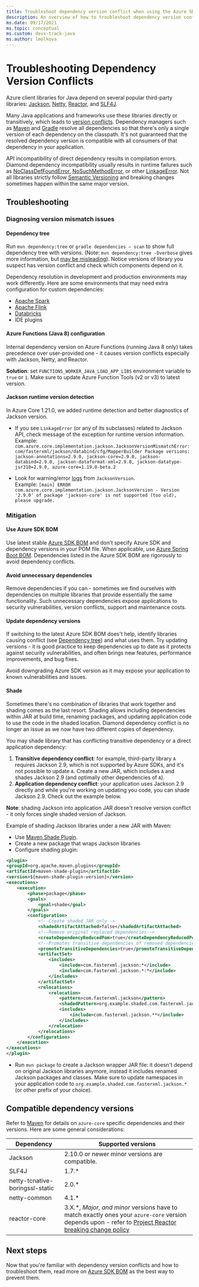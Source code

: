 ```yaml
---
title: Troubleshoot dependency version conflict when using the Azure SDK for Java
description: An overview of how to troubleshoot dependency version conflicts related to using the Azure SDK for Java
ms.date: 09/17/2021
ms.topic: conceptual
ms.custom: devx-track-java
ms.author: lmolkova
---
```


# Troubleshooting Dependency Version Conflicts

Azure client libraries for Java depend on several popular third-party libraries: [Jackson](https://github.com/FasterXML/jackson), [Netty](https://netty.io/), [Reactor](https://projectreactor.io/), and [SLF4J](http://www.slf4j.org/).

Many Java applications and frameworks use these libraries directly or transitively, which leads to [version conflicts](https://en.wikipedia.org/wiki/Dependency_hell). Dependency managers such as [Maven](https://maven.apache.org/guides/introduction/introduction-to-dependency-mechanism.html) and [Gradle](https://docs.gradle.org/current/userguide/dependency_resolution.html) resolve all dependencies so that there's only a single version of each dependency on the classpath. It's not guaranteed that the resolved dependency version is compatible with all consumers of that dependency in your application.

API incompatibility of direct dependency results in compilation errors. Diamond dependency incompatibility usually results in runtime failures such as [NoClassDefFoundError](https://docs.oracle.com/javase/8/docs/api/java/lang/NoClassDefFoundError.html), [NoSuchMethodError](https://docs.oracle.com/javase/8/docs/api/java/lang/NoSuchMethodError.html), or other [LinkageError](https://docs.oracle.com/javase/8/docs/api/java/lang/LinkageError.html). Not all libraries strictly follow [Semantic Versioning](https://semver.org/) and breaking changes sometimes happen within the same major version.

## Troubleshooting

### Diagnosing version mismatch issues

#### Dependency tree

Run `mvn dependency:tree` or `gradle dependencies — scan` to show full dependency tree with versions. (Note: `mvn dependency:tree -Dverbose` gives more information, but [may be misleading](https://maven.apache.org/shared/maven-dependency-tree/)). Notice versions of library you suspect has version conflict and check which components depend on it.

Dependency resolution in development and production environments may work differently. Here are some environments that may need extra configuration for custom dependencies:

- [Apache Spark](https://spark.apache.org/docs/latest/submitting-applications.html#bundling-your-applications-dependencies)
- [Apache Flink](https://ci.apache.org/projects/flink/flink-docs-release-1.13/docs/dev/datastream/project-configuration/)
- [Databricks](https://kb.databricks.com/libraries/maven-library-version-mgmt.html)
- IDE plugins

#### Azure Functions (Java 8) configuration

Internal dependency version on Azure Functions (running Java 8 only) takes precedence over user-provided one - it causes version conflicts especially with Jackson, Netty, and Reactor.

**Solution**: set `FUNCTIONS_WORKER_JAVA_LOAD_APP_LIBS` environment variable to `true` or `1`. Make sure to update Azure Function Tools (v2 or v3) to latest version.

#### Jackson runtime version detection

In Azure Core 1.21.0, we added runtime detection and better diagnostics of Jackson version.

- If you see `LinkageError` (or any of its subclasses) related to Jackson API, check message of the exception for runtime version information.</br>Example: `com.azure.core.implementation.jackson.JacksonVersionMismatchError: com/fasterxml/jackson/databind/cfg/MapperBuilder Package versions: jackson-annotations=2.9.0, jackson-core=2.9.0, jackson-databind=2.9.0, jackson-dataformat-xml=2.9.0, jackson-datatype-jsr310=2.9.0, azure-core=1.19.0-beta.2`

- Look for warning/error [logs](https://docs.microsoft.com/azure/developer/java/sdk/logging-overview) from `JacksonVersion`.</br>Example: `[main] ERROR com.azure.core.implementation.jackson.JacksonVersion - Version '2.9.0' of package 'jackson-core' is not supported (too old), please upgrade.`

### Mitigation

#### Use Azure SDK BOM

Use latest stable [Azure SDK BOM](https://search.maven.org/artifact/com.azure/azure-sdk-bom) and don't specify Azure SDK and dependency versions in your POM file. When applicable, use [Azure Spring Boot BOM](https://search.maven.org/artifact/com.azure.spring/azure-spring-boot-bom/).
Dependencies listed in the Azure SDK BOM are rigorously to avoid dependency conflicts.

#### Avoid unnecessary dependencies

Remove dependencies if you can - sometimes we find ourselves with dependencies on multiple libraries that provide essentially the same functionality. Such unnecessary dependencies expose applications to security vulnerabilities, version conflicts, support and maintenance costs.

#### Update dependency versions

If switching to the latest Azure SDK BOM does't help, identify libraries causing conflict (see [Dependency tree](#dependency-tree)) and what uses them. Try updating versions - it is good practice to keep dependencies up to date as it protects against security vulnerabilities, and often brings new features, performance improvements, and bug fixes.

Avoid downgrading Azure SDK version as it may expose your application to known vulnerabilities and issues.

#### Shade

Sometimes there's no combination of libraries that work together and shading comes as the last resort. Shading allows including dependencies within JAR at build time, renaming packages, and updating application code to use the code in the shaded location. Diamond dependency conflict is no longer an issue as we now have two different copies of dependency.

You may shade library that has conflicting transitive dependency or a direct application dependency:

1. **Transitive dependency conflict**: for example, third-party library `A` requires Jackson 2.9, which is not supported by Azure SDKs, and it's not possible to update `A`. Create a new JAR, which includes `A` and shades Jackson 2.9 (and optimally other dependencies of `A`).
2. **Application dependency conflict**: your application uses Jackson 2.9 directly and while you're working on updating you code, you can shade Jackson 2.9. Check out the example below.

**Note**: shading Jackson into application JAR doesn't resolve version conflict - it only forces single shaded version of Jackson.

Example of shading Jackson libraries under a new JAR with Maven:

- Use [Maven Shade Plugin](https://maven.apache.org/plugins/maven-shade-plugin/).
- Create a new package that wraps Jackson libraries
- Configure shading plugin:

```xml
<plugin>
<groupId>org.apache.maven.plugins</groupId>
<artifactId>maven-shade-plugin</artifactId>
<version>${maven-shade-plugin-version}</version>
<executions>
    <execution>
        <phase>package</phase>
        <goals>
            <goal>shade</goal>
        </goals>
        <configuration>
            <!--Create shaded JAR only-->
            <shadedArtifactAttached>false</shadedArtifactAttached>
            <!--Remove original replaced dependencies-->
            <createDependencyReducedPom>true</createDependencyReducedPom>
            <!--Promotes transitive dependencies of removed dependencies to direct-->
            <promoteTransitiveDependencies>true</promoteTransitiveDependencies>
            <artifactSet>
                <includes>
                    <include>com.fasterxml.jackson:*</include>
                    <include>com.fasterxml.jackson.*:*</include>
                </includes>
            </artifactSet>
            <relocations>
                <relocation>
                    <pattern>com.fasterxml.jackson</pattern>
                    <shadedPattern>org.example.shaded.com.fasterxml.jackson</shadedPattern>
                    <includes>
                        <include>com.fasterxml.jackson.**</include>
                    </includes>
                </relocation>
            </relocations>
        </configuration>
    </execution>
</executions>
</plugin>
```

- Run `mvn package` to create a Jackson wrapper JAR file: it doesn't depend on original Jackson libraries anymore, instead it includes renamed Jackson packages and classes. Make sure to update namespaces in your application code to `org.example.shaded.com.fasterxml.jackson.*` (or other prefix of your choice).

## Compatible dependency versions

Refer to [Maven](https://search.maven.org/artifact/com.azure/azure-core/) for details on `azure-core` specific dependencies and their versions. Here are some general considerations:

| Dependency | Supported versions |
| ---------- | ------------------ |
| Jackson    | 2.10.0 or newer minor versions are compatible. |
| SLF4J      | 1.7.* |
| netty-tcnative-boringssl-static | 2.0.* |
| netty-common | 4.1.* |
| reactor-core | 3.X.\*, *Major, and minor* versions have to match exactly ones your `azure-core` version depends upon - refer to [Project Reactor breaking change policy](https://github.com/reactor/.github/blob/main/SUPPORT.adoc#our-policy-on-deprecations) |

## Next steps

Now that you're familiar with dependency version conflicts and how to troubleshoot them, read more on [Azure SDK BOM](https://devblogs.microsoft.com/azure-sdk/dependency-management-for-java/) as the best way to prevent them.
